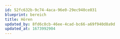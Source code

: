 ```yaml
---
id: 52fc632b-9c74-4aca-96e0-29ec940ce031
blueprint: bereich
title: Hören
updated_by: 8fd6c8cb-46ee-4cad-bc66-a69f940d8a9d
updated_at: 1673992904
---
```

